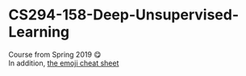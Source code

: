 # CS294-158-Deep-Unsupervised-Learning
Course from Spring 2019
:yum:  
In addition, [the emoji cheat sheet](https://www.webfx.com/tools/emoji-cheat-sheet/ "With a title")
